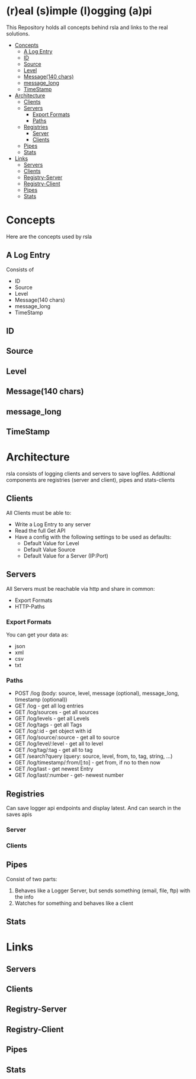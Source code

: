 (r)eal (s)imple (l)ogging (a)pi
================================

This Repository holds all concepts behind rsla and links to the real solutions.

- [Concepts](#concepts)
  - [A Log Entry](#a-log-entry)
  - [ID](#id)
  - [Source](#source)
  - [Level](#level)
  - [Message(140 chars)](#message140-chars)
  - [message_long](#message_long)
  - [TimeStamp](#timestamp)
- [Architecture](#architecture)
  - [Clients](#clients)
  - [Servers](#servers)
    - [Export Formats](#export-formats)
    - [Paths](#paths)
  - [Registries](#registries)
    - [Server](#server)
    - [Clients](#clients-1)
  - [Pipes](#pipes)
  - [Stats](#stats)
- [Links](#links)
  - [Servers](#servers-1)
  - [Clients](#clients-2)
  - [Registry-Server](#registry-server)
  - [Registry-Client](#registry-client)
  - [Pipes](#pipes-1)
  - [Stats](#stats-1)


# Concepts
Here are the concepts used by rsla

## A Log Entry
Consists of
* ID
* Source
* Level
* Message(140 chars)
* message_long
* TimeStamp

## ID

## Source

## Level

## Message(140 chars)

## message_long

## TimeStamp


# Architecture
rsla consists of logging clients and servers to save logfiles.
Addtional components are registries (server and client), pipes and stats-clients

## Clients
All Clients must be able to:
* Write a Log Entry to any server
* Read the full Get API
* Have a config with the following settings to be used as defaults:
	* Default Value for Level
	* Default Value Source
	* Default Value for a Server (IP:Port)

## Servers
All Servers must be reachable via http and share in common:
* Export Formats
* HTTP-Paths

### Export Formats
You can get your data as:
* json
* xml
* csv
* txt

### Paths
* POST /log (body: source, level, message (optional), message_long, timestamp (optional))
* GET /log  - get all log entries
* GET /log/sources  - get all sources
* GET /log/levels  - get all Levels
* GET /log/tags  - get all Tags
* GET /log/:id  - get object with id
* GET /log/source/:source  - get all to source
* GET /log/level/:level - get all to level
* GET /log/tag/:tag - get all to tag
* GET /search?query (query: source, level, from, to, tag, string, ...)
* GET /log/timestamp/:from/[:to]  - get from, if no to then now
* GET /log/last  - get newest Entry
* GET /log/last/:number  - get- newest number

## Registries
Can save logger api endpoints and display latest. And can search in the saves apis

### Server

### Clients

## Pipes
Consist of two parts:
1. Behaves like a Logger Server, but sends something (email, file, ftp) with the info
2. Watches for something and behaves like a client

## Stats

# Links

## Servers

## Clients

## Registry-Server

## Registry-Client

## Pipes

## Stats